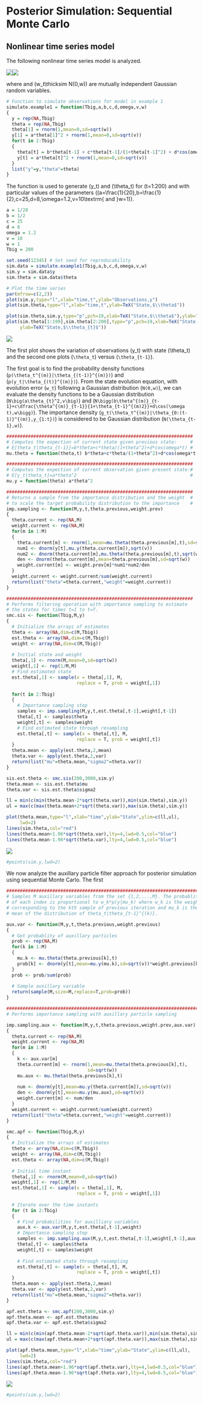 Posterior Simulation: Sequential Monte Carlo
================

## Nonlinear time series model

The following nonlinear time series model is analyzed.

![](README_files/figure-gfm/equations-1.png)<!-- -->![](README_files/figure-gfm/equations-2.png)<!-- -->

where and \(w_t\thicksim N(0,w)\) are mutually independent Gaussian
random variables.

``` r
# Function to simulate observations for model in example 1
simulate.example1 = function(Tbig,a,b,c,d,omega,v,w)
{
  y = rep(NA,Tbig)
  theta = rep(NA,Tbig)
  theta[1] = rnorm(1,mean=0,sd=sqrt(w))
  y[1] = a*theta[1]^2 + rnorm(1,mean=0,sd=sqrt(v))
  for(t in 2:Tbig)
  {
    theta[t] = b*theta[t-1] + c*theta[t-1]/(1+theta[t-1]^2) + d*cos(omega*t) + rnorm(1,mean=0,sd=sqrt(w))
    y[t] = a*theta[t]^2 + rnorm(1,mean=0,sd=sqrt(v))
  }
  list("y"=y,"theta"=theta)
}
```

The function is used to generate \(y_t\) and \(\theta_t\) for
\(t=1:200\) and with particular values of the parameters
\((a=\frac{1}{20},b=\frac{1}{2},c=25,d=8,\omega=1.2,v=10\textrm{ and }w=1)\).

``` r
a = 1/20
b = 1/2
c = 25
d = 8
omega = 1.2
v = 10
w = 1
Tbig = 200

set.seed(12345) # Set seed for reproducability
sim.data = simulate.example1(Tbig,a,b,c,d,omega,v,w)
sim.y = sim.data$y
sim.theta = sim.data$theta

# Plot the time series
par(mfrow=c(2,2))
plot(sim.y,type="l",xlab="time,t",ylab="Observations,y")
plot(sim.theta,type="l",xlab="time,t",ylab=TeX("State,$\\theta$"))

plot(sim.theta,sim.y,type="p",pch=19,xlab=TeX("State,$\\theta$"),ylab="Observations,y")
plot(sim.theta[1:199],sim.theta[2:200],type="p",pch=19,xlab=TeX("State,$\\theta_{t-1}$"),
     ylab=TeX("State,$\\theta_{t}$"))
```

![](README_files/figure-gfm/simulate-1.png)<!-- -->

The first plot shows the variation of observations \(y_t\) with state
\(\theta_t\) and the second one plots \(`\theta_t`\) versus
\(`\theta_{t-1}`\).

The first goal is to find the probability density functions
\(`p(\theta_t^{(m)}|\theta_{(t-1)}^{(m)})`\) and
\(`p(y_t|\theta_{(t)}^{(m)})`\). From the state evolution equation, with
evolution error \(`w_t`\) following a Gaussian distribution
\(`N(0,w)`\), we can evaluate the density functions to be a Gaussian
distribution \(`N\big(a\theta_{t}^2,v\big)`\) and
\(`N\bigg(b\theta^{(m)}_{t-1}+c\dfrac{\theta^{(m)}_{t-1}}{1+\theta_{t-1}^{(m)2}}+d\cos(\omega t),w\bigg)`\).
The importance density
\(`g_t(\theta_t^{(m)}|\theta_{0:(t-1)}^{(m)},y_{1:t})`\) is considered
to be Gaussian distribution \(`N(\theta_{t-1},w)`\).

``` r
#####################################################################
# Computes the expection of current state given previous state:     #
# E[theta_t|theta_{t-1}]=b*theta+c*theta/(1+theta^2)+d*cos(omega*t) #
mu.theta = function(theta,t) b*theta+c*theta/(1+theta^2)+d*cos(omega*t)

#####################################################################
# Computes the expection of current observation given present state:#
# E[y_t|theta_t]=a*theta^2                                          #
mu.y = function(theta) a*theta^2                                    

#####################################################################
# Returns a sample from the importance distribution and the weight  #
# to scale the target probability distribution to the importance    #
imp.sampling <- function(M,y,t,theta.previous,weight.prev)
{
  theta.current <- rep(NA,M)
  weight.current <- rep(NA,M)
  for(m in 1:M)
  {
    theta.current[m] <- rnorm(1,mean=mu.theta(theta.previous[m],t),sd=sqrt(w))
    num1 <- dnorm(y[t],mu.y(theta.current[m]),sqrt(v))
    num2 <- dnorm(theta.current[m],mu.theta(theta.previous[m],t),sqrt(w))
    den <- dnorm(theta.current[m],mean=theta.previous[m],sd=sqrt(w))
    weight.current[m] <- weight.prev[m]*num1*num2/den
  }
  weight.current <- weight.current/sum(weight.current)
  return(list("theta"=theta.current,"weight"=weight.current))
}

#####################################################################
# Performs filtering operation with importance sampling to estimate
# the states for times t=1 to t=T.
smc.sis <- function(Tbig,M,y)
{
  # Initialize the arrays of estimates
  theta <- array(NA,dim=c(M,Tbig))
  est.theta <- array(NA,dim=c(M,Tbig))
  weight <- array(NA,dim=c(M,Tbig))
  
  # Initial state and weight
  theta[,1] <- rnorm(M,mean=0,sd=sqrt(w))
  weight[,1] <- rep(1/M,M)
  # Find estimated state
  est.theta[,1] <- sample(x = theta[,1], M, 
                          replace = T, prob = weight[,1])
  
  for(t in 2:Tbig)
  {
    # Importance sampling step
    samples <- imp.sampling(M,y,t,est.theta[,t-1],weight[,t-1])
    theta[,t] <- samples$theta
    weight[,t] <- samples$weight
    # Find estimated state through resampling
    est.theta[,t] <- sample(x = theta[,t], M, 
                          replace = T, prob = weight[,t])
  }
  theta.mean <- apply(est.theta,2,mean)
  theta.var <- apply(est.theta,2,var)
  return(list("mu"=theta.mean,"sigma2"=theta.var))
}
```

``` r
sis.est.theta <- smc.sis(200,3000,sim.y)
theta.mean <- sis.est.theta$mu
theta.var <- sis.est.theta$sigma2

ll = min(c(min(theta.mean-2*sqrt(theta.var)),min(sim.theta),sim.y))
ul = max(c(max(theta.mean+2*sqrt(theta.var)),max(sim.theta),sim.y))

plot(theta.mean,type="l",xlab="time",ylab="State",ylim=c(ll,ul),
     lwd=2)
lines(sim.theta,col="red")
lines(theta.mean+1.96*sqrt(theta.var),lty=4,lwd=0.5,col="blue")
lines(theta.mean-1.96*sqrt(theta.var),lty=4,lwd=0.5,col="blue")
```

![](README_files/figure-gfm/estimate-1.png)<!-- -->

``` r
#points(sim.y,lwd=2)
```

We now analyze the auxillary particle filter approach for posterior
simulation using sequential Monte Carlo. The first

``` r
##########################################################################
# Samples M auxillary variables from the set {1,2,...,M}. The probablity #
# of each index is proportional to w_k*p(y|mu_k) where w_k is the weight #
# corresponding to the kth sample of previous iteration and mu_k is the  #
# mean of the distribution of theta_t|theta_{t-1}^{(k)}.

aux.var <- function(M,y,t,theta.previous,weight.previous)
{
  # Get probablity of auxillary particles
  prob <- rep(NA,M)
  for(k in 1:M)
  {
    mu.k <- mu.theta(theta.previous[k],t)
    prob[k] <- dnorm(y[t],mean=mu.y(mu.k),sd=sqrt(v))*weight.previous[k]
  }
  prob <- prob/sum(prob)
  
  # Sample auxillary variable
  return(sample(M,size=M,replace=T,prob=prob))
}

##########################################################################
# Performs importance sampling with auxillary particle sampling

imp.sampling.aux <- function(M,y,t,theta.previous,weight.prev,aux.var)
{
  theta.current <- rep(NA,M)
  weight.current <- rep(NA,M)
  for(m in 1:M)
  {
    k <- aux.var[m]
    theta.current[m] <- rnorm(1,mean=mu.theta(theta.previous[k],t),
                              sd=sqrt(w))
    mu.aux <- mu.theta(theta.previous[k],t)
    
    num <- dnorm(y[t],mean=mu.y(theta.current[m]),sd=sqrt(v))
    den <- dnorm(y[t],mean=mu.y(mu.aux),sd=sqrt(v))
    weight.current[m] <- num/den
  }
  weight.current <- weight.current/sum(weight.current)
  return(list("theta"=theta.current,"weight"=weight.current))
}

smc.apf <- function(Tbig,M,y)
{
  # Initialize the arrays of estimates
  theta <- array(NA,dim=c(M,Tbig))
  weight <- array(NA,dim=c(M,Tbig))
  est.theta <- array(NA,dim=c(M,Tbig))
  
  # Initial time instant
  theta[,1] <- rnorm(M,mean=0,sd=sqrt(w))
  weight[,1] <- rep(1/M,M)
  est.theta[,1] <- sample(x = theta[,1], M, 
                          replace = T, prob = weight[,1])
  
  # Iterate over the time instants
  for (t in 2:Tbig)
  {
    # Find probabilities for auxilliary variables
    aux.k <- aux.var(M,y,t,est.theta[,t-1],weight)
    # Importance sampling step
    samples <- imp.sampling.aux(M,y,t,est.theta[,t-1],weight[,t-1],aux.k)
    theta[,t] <- samples$theta
    weight[,t] <- samples$weight
    
    # Find estimated state through resampling
    est.theta[,t] <- sample(x = theta[,t], M, 
                          replace = T, prob = weight[,t])
  }
  theta.mean <- apply(est.theta,2,mean)
  theta.var <- apply(est.theta,2,var)
  return(list("mu"=theta.mean,"sigma2"=theta.var))
}
```

``` r
apf.est.theta <- smc.apf(200,3000,sim.y)
apf.theta.mean <- apf.est.theta$mu
apf.theta.var <- apf.est.theta$sigma2

ll = min(c(min(apf.theta.mean-2*sqrt(apf.theta.var)),min(sim.theta),sim.y))
ul = max(c(max(apf.theta.mean+2*sqrt(apf.theta.var)),max(sim.theta),sim.y))

plot(apf.theta.mean,type="l",xlab="time",ylab="State",ylim=c(ll,ul),
     lwd=2)
lines(sim.theta,col="red")
lines(apf.theta.mean+1.96*sqrt(apf.theta.var),lty=4,lwd=0.5,col="blue")
lines(apf.theta.mean-1.96*sqrt(apf.theta.var),lty=4,lwd=0.5,col="blue")
```

![](README_files/figure-gfm/estimate_aux-1.png)<!-- -->

``` r
#points(sim.y,lwd=2)
```

